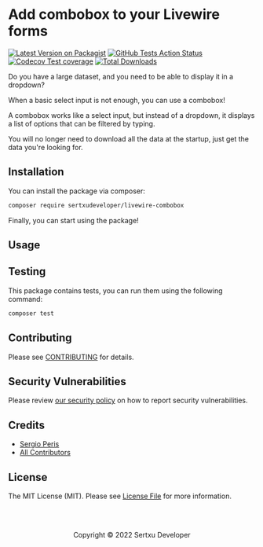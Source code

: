 
# Add combobox to your Livewire forms

[![Latest Version on Packagist](https://img.shields.io/packagist/v/sertxudeveloper/livewire-combobox.svg)](https://packagist.org/packages/sertxudeveloper/livewire-combobox)
[![GitHub Tests Action Status](https://img.shields.io/github/workflow/status/sertxudeveloper/livewire-combobox/run-tests?label=tests)](https://github.com/sertxudeveloper/livewire-combobox/actions?query=workflow%3Arun-tests+branch%3Amain)
[![Codecov Test coverage](https://img.shields.io/codecov/c/github/sertxudeveloper/livewire-combobox)](https://app.codecov.io/gh/sertxudeveloper/livewire-combobox)
[![Total Downloads](https://img.shields.io/packagist/dt/sertxudeveloper/livewire-combobox.svg)](https://packagist.org/packages/sertxudeveloper/livewire-combobox)

Do you have a large dataset, and you need to be able to display it in a dropdown?

When a basic select input is not enough, you can use a combobox!

A combobox works like a select input, but instead of a dropdown, it displays a list of options that can be filtered by typing.

You will no longer need to download all the data at the startup, just get the data you're looking for.

## Installation

You can install the package via composer:

```bash
composer require sertxudeveloper/livewire-combobox
```

Finally, you can start using the package!

## Usage



## Testing

This package contains tests, you can run them using the following command:

```bash
composer test
```

## Contributing

Please see [CONTRIBUTING](https://github.com/sertxudeveloper/.github/blob/main/CONTRIBUTING.md) for details.

## Security Vulnerabilities

Please review [our security policy](../../security/policy) on how to report security vulnerabilities.

## Credits

- [Sergio Peris](https://github.com/sertxudev)
- [All Contributors](../../contributors)

## License

The MIT License (MIT). Please see [License File](LICENSE.md) for more information.

<br><br>
<p align="center">Copyright © 2022 Sertxu Developer</p>
